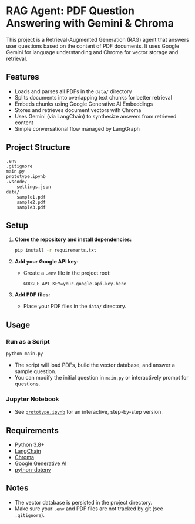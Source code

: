 # RAG Agent: PDF Question Answering with Gemini & Chroma

This project is a Retrieval-Augmented Generation (RAG) agent that answers user questions based on the content of PDF documents. It uses Google Gemini for language understanding and Chroma for vector storage and retrieval.

## Features

- Loads and parses all PDFs in the `data/` directory
- Splits documents into overlapping text chunks for better retrieval
- Embeds chunks using Google Generative AI Embeddings
- Stores and retrieves document vectors with Chroma
- Uses Gemini (via LangChain) to synthesize answers from retrieved content
- Simple conversational flow managed by LangGraph

## Project Structure

```
.env
.gitignore
main.py
prototype.ipynb
.vscode/
    settings.json
data/
    sample1.pdf
    sample2.pdf
    sample3.pdf
```

## Setup

1. **Clone the repository and install dependencies:**
    ```sh
    pip install -r requirements.txt
    ```

2. **Add your Google API key:**
    - Create a `.env` file in the project root:
      ```
      GOOGLE_API_KEY=your-google-api-key-here
      ```

3. **Add PDF files:**
    - Place your PDF files in the `data/` directory.

## Usage

### Run as a Script

```sh
python main.py
```

- The script will load PDFs, build the vector database, and answer a sample question.
- You can modify the initial question in `main.py` or interactively prompt for questions.

### Jupyter Notebook

- See [`prototype.ipynb`](prototype.ipynb) for an interactive, step-by-step version.

## Requirements

- Python 3.8+
- [LangChain](https://python.langchain.com/)
- [Chroma](https://docs.trychroma.com/)
- [Google Generative AI](https://ai.google.dev/)
- [python-dotenv](https://pypi.org/project/python-dotenv/)

## Notes

- The vector database is persisted in the project directory.
- Make sure your `.env` and PDF files are not tracked by git (see `.gitignore`).

